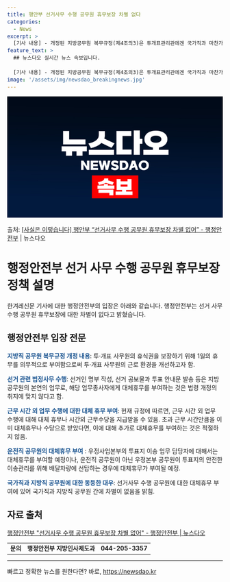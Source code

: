 ```yaml
---
title: 행안부 선거사무 수행 공무원 휴무보장 차별 없다
categories:
  - News
excerpt: >
  [기사 내용] - 개정된 지방공무원 복무규정(제4조의3)은 투개표관리관에겐 국가직과 마찬가지로 휴무 조항을 …
feature_text: >
  ## 뉴스다오 실시간 뉴스 속보입니다.

  [기사 내용] - 개정된 지방공무원 복무규정(제4조의3)은 투개표관리관에겐 국가직과 마찬가지로 휴무 조항을 …
image: '/assets/img/newsdao_breakingnews.jpg'
---
```


![뉴스다오 속보](/assets/img/newsdao_breakingnews.jpg)

<p>출처: <a href="https://newsdao.kr/3561" rel="dofollow">[사실은 이렇습니다] 행안부 “선거사무 수행 공무원 휴무보장 차별 없어” - 행정안전부</a> | 뉴스다오</p>

<h1>행정안전부 선거 사무 수행 공무원 휴무보장 정책 설명</h1>
<p data-ke-size="size16">한겨레신문 기사에 대한 행정안전부의 입장은 아래와 같습니다. 행정안전부는 선거 사무 수행 공무원 휴무보장에 대한 차별이 없다고 밝혔습니다.</p>

<h2 data-ke-size="size26">행정안전부 입장 전문</h2>
<p><b><span style="color: #1a5490;">지방직 공무원 복무규정 개정 내용</span></b>:  투·개표 사무원의 휴식권을 보장하기 위해 1일의 휴무를 의무적으로 부여함으로써 투·개표 사무원의 근로 환경을 개선하고자 함.</p>
<p><b><span style="color: #1a5490;">선거 관련 법정사무 수행</span></b>: 선거인 명부 작성, 선거 공보물과 투표 안내문 발송 등은 지방공무원의 본연의 업무로, 해당 업무종사자에게 대체휴무를 부여하는 것은 법령 개정의 취지에 맞지 않다고 함.</p>
<p><b><span style="color: #1a5490;">근무 시간 외 업무 수행에 대한 대체 휴무 부여</span></b>: 현재 규정에 따르면, 근무 시간 외 업무 수행에 대해 대체 휴무나 시간외 근무수당을 지급받을 수 있음. 초과 근무 시간만큼을 이미 대체휴무나 수당으로 받았다면, 이에 대해 추가로 대체휴무를 부여하는 것은 적절하지 않음.</p>
<p><b><span style="color: #1a5490;">운전직 공무원의 대체휴무 부여</span></b> : 우정사업본부의 투표지 이송 업무 담당자에 대해서는 대체휴무를 부여할 예정이나, 운전직 공무원이 아닌 우정본부 공무원이 투표지의 안전한 이송관리를 위해 배달차량에 선탑하는 경우에 대체휴무가 부여될 예정.</p>
<p><b><span style="color: #1a5490;">국가직과 지방직 공무원에 대한 동등한 대우</span></b>: 선거사무 수행 공무원에 대한 대체휴무 부여에 있어 국가직과 지방직 공무원 간에 차별이 없음을 밝힘.</p>

<h2 data-ke-size="size26">자료 출처</h2>
<p><a href="https://newsdao.kr/3561">행정안전부 "선거사무 수행 공무원 휴무보장 차별 없어" - 행정안전부 | 뉴스다오</a></p>

<table>
	<tr>
		<td style="text-align: center; height: 17px;"><b>문의</b></td>
		<td style="text-align: center; height: 17px;"><b>행정안전부 지방인사제도과</b></td>
		<td style="text-align: center; height: 17px;"><b>044-205-3357</b></td>
	</tr>
</table>
<hr> 

빠르고 정확한 뉴스를 원한다면? 바로, <a href="https://newsdao.kr" rel="dofollow">https://newsdao.kr</a>


